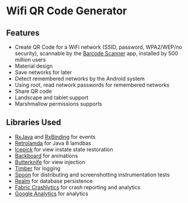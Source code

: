 # Wifi QR Code Generator

## Features
* Create QR Code for a WiFi network (SSID, password, WPA2/WEP/no security), scannable by the [Barcode Scanner](https://play.google.com/store/apps/details?id=com.google.zxing.client.android) app, installed by 500 million users
* Material design
* Save networks for later
* Detect remembered networks by the Android system
* Using root, read network passwords for remembered networks
* Share QR code
* Landscape and tablet support
* Marshmallow permissions supports

## Libraries Used
* [RxJava](https://github.com/ReactiveX/RxJava) and [RxBinding](https://github.com/JakeWharton/RxBinding) for events
* [Retrolamda](https://github.com/orfjackal/retrolambda) for Java 8 lamdbas
* [Icepick](https://github.com/frankiesardo/icepick) for view instate state restoration
* [Backboard](https://github.com/tumblr/Backboard) for animations
* [Butterknife](https://github.com/JakeWharton/butterknife) for view injection
* [Timber](https://github.com/JakeWharton/timber) for logging
* [Spoon](https://github.com/square/spoon) for distributing and screenshotting instrumentation tests
* [Realm](https://realm.io/) for database persistence
* [Fabric Crashlytics](https://fabric.io/) for crash reporting and analytics
* [Google Analytics](https://developers.google.com/analytics/devguides/collection/android/v4/) for analytics
